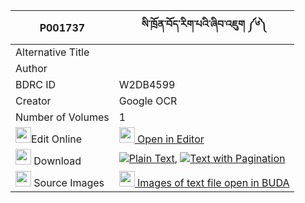 |P001737|སི་ཁྲོན་བོད་རིག་པའི་ཞིབ་འཇུག ༼༦༽ 
| --- | --- 
|Alternative Title |
|Author | 
|BDRC ID | W2DB4599
|Creator | Google OCR
|Number of Volumes| 1
|<img width="25" src="https://img.icons8.com/color/25/000000/edit-property.png">Edit Online| [<img width="25" src="https://avatars.githubusercontent.com/u/45091458?s=200&v=4"> Open in Editor](http://editor.openpecha.org/P001737)
|<img width="25" src="https://img.icons8.com/fluent/48/000000/download-2.png"/>  Download | [![](https://img.icons8.com/color/20/000000/txt.png)Plain Text](https://github.com/Openpecha/P001737/releases/download/v1/si_tron_bo_rigpa_i_shyibjuk_plain_P001737.zip), [![](https://img.icons8.com/color/20/000000/txt.png)Text with Pagination](https://github.com/Openpecha/P001737/releases/download/v1/si_tron_bo_rigpa_i_shyibjuk_pages_P001737.zip)
|<img width="25" src="https://img.icons8.com/plasticine/100/000000/pictures-folder.png"/>  Source Images | [<img width="25" src="https://library.bdrc.io/icons/BUDA-small.svg"> Images of text file open in BUDA](https://library.bdrc.io/show/bdr:W2DB4599)